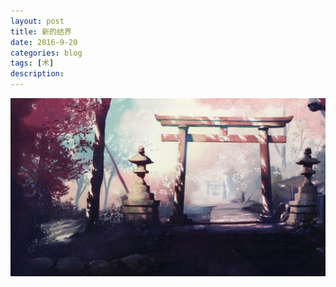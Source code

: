 ```yaml
---
layout: post
title: 新的结界
date: 2016-9-20
categories: blog
tags: [术]
description: 
---
```


<p 新浪云停用后，把主页从格里达尼亚新街搬了过来，顺便又换了个简(pian)短(yi)的域名。/>
<p 源码fork的cnfeat, 自己改了改就照搬过来用了，也许之后会重构一下。/>
<p 最近在寻找替代新浪云的虚机挂微信公众号后台，AWS还是阿里云呢.../>


<center>
    <p><img src="/img/welcome.jpg" align="center"></p>
</center>



